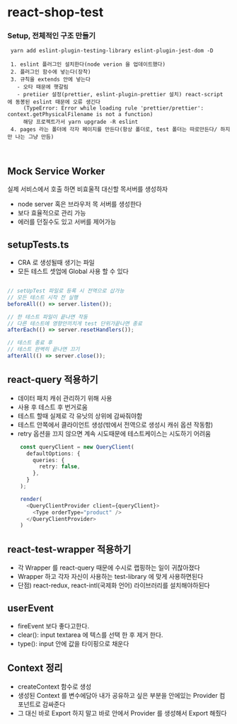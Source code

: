 # react-shop-test

                         
### Setup, 전체적인 구조 만들기

```
 yarn add eslint-plugin-testing-library eslint-plugin-jest-dom -D
 
 1. eslint 플러그인 설치한다(node verion 을 업데이트했다)
 2. 플러그인 함수에 넣는다(장착)
 3. 규칙을 extends 안에 넣는다
   - 오타 때문에 햇갈림
   - pretiier 설정(prettier, eslint-plugin-prettier 설치) react-script 에 동봉된 eslint 때문에 오류 생긴다
     (TypeError: Error while loading rule 'prettier/prettier': context.getPhysicalFilename is not a function)
     해당 프로젝트가서 yarn upgrade -R eslint 
 4. pages 라는 폴더에 각자 페이지를 만든다(항상 폴더로, test 폴더는 따로만든다/ 하지만 나는 그냥 만듬)   
 
 
```

## Mock Service Worker
실제 서비스에서 호출 하면 비효울적
대신할 목서버를 생성하자
- node server 혹은 브라우저 목 서버를 생성한다
- 보다 효율적으로 관리 가능
- 에러를 던질수도 있고 서버를 제어가능

## setupTests.ts

- CRA 로 생성될때 생기는 파일
- 모든 테스트 셋업에 Global 사용 할 수 있다
```typescript

// setUpTest 파일로 등록 시 전역으로 삽가능
// 모든 테스트 시작 전 실행 
beforeAll(() => server.listen());

// 한 테스트 파일이 끝나면 작동
// 다른 테스트에 영향안끼치게 test 단위가끝나면 종료
afterEach(() => server.resetHandlers());

// 테스트 종료 후
// 테스트 완벽히 끝나면 끄기
afterAll(() => server.close());

```

## react-query 적용하기

- 데이터 패치 캐쉬 관리하기 위해 사용
- 사용 후 테스트 후 번거로움
- 테스트 할때 실제로 각 유닛의 상위에 감싸줘야함
- 테스트 안쪽에서 클라이언트 생성(밖에서 전역으로 생성시 캐쉬 옵션 작동함)
- retry 옵션을 끄지 않으면 계속 시도때문에 테스트케이스는 시도하기 어려움
~~~typescript jsx
    const queryClient = new QueryClient(
      defaultOptions: {
        queries: {
          retry: false,
        },
      }
    );

    render(
      <QueryClientProvider client={queryClient}>
        <Type orderType="product" />
      </QueryClientProvider>  
    )
~~~

##  react-test-wrapper 적용하기

 - 각 Wrapper 를 react-query 때문에 수시로 랩핑하는 일이 귀찮아졌다
 - Wrapper 하고 각자 자신이 사용하는 test-library 에 맞게 사용하면된다
 - 단점) react-redux, react-intl(국제화 언어) 라이브러리를 설치해야하된다

## userEvent 

 - fireEvent 보다 좋다고한다.
 - clear(): input textarea 에 텍스를 선택 한 후 제거 한다.
 - type(): input 안에 값을 타이핑으로 채운다
                                 
## Context 정리

 - createContext 함수로 생성 
 - 생성된 Context 를 변수에담아 내가 공유하고 싶은 부분을 안에있는 Provider 컴포넌트로 감싸준다
 - 그 대신 바로 Export 하지 말고 바로 안에서 Provider 를 생성해서 Export 해줬다
